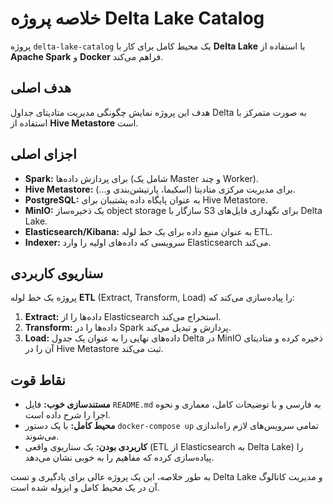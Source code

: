 # خلاصه پروژه Delta Lake Catalog

پروژه `delta-lake-catalog` یک محیط کامل برای کار با **Delta Lake** با استفاده از **Apache Spark** و **Docker** فراهم می‌کند.

## هدف اصلی

هدف این پروژه نمایش چگونگی مدیریت متادیتای جداول Delta به صورت متمرکز با استفاده از **Hive Metastore** است.

## اجزای اصلی

*   **Spark:** برای پردازش داده‌ها (شامل یک Master و چند Worker).
*   **Hive Metastore:** برای مدیریت مرکزی متادیتا (اسکیما، پارتیشن‌بندی و...).
*   **PostgreSQL:** به عنوان پایگاه داده پشتیبان برای Hive Metastore.
*   **MinIO:** یک ذخیره‌ساز object storage سازگار با S3 برای نگهداری فایل‌های Delta Lake.
*   **Elasticsearch/Kibana:** به عنوان منبع داده برای یک خط لوله ETL.
*   **Indexer:** سرویسی که داده‌های اولیه را وارد Elasticsearch می‌کند.

## سناریوی کاربردی

پروژه یک خط لوله **ETL** (Extract, Transform, Load) را پیاده‌سازی می‌کند که:

1.  **Extract:** داده‌ها را از Elasticsearch استخراج می‌کند.
2.  **Transform:** داده‌ها را در Spark پردازش و تبدیل می‌کند.
3.  **Load:** داده‌های نهایی را به عنوان یک جدول Delta در MinIO ذخیره کرده و متادیتای آن را در Hive Metastore ثبت می‌کند.

## نقاط قوت

*   **مستندسازی خوب:** فایل `README.md` به فارسی و با توضیحات کامل، معماری و نحوه اجرا را شرح داده است.
*   **محیط کامل:** با یک دستور `docker-compose up` تمامی سرویس‌های لازم راه‌اندازی می‌شوند.
*   **کاربردی بودن:** یک سناریوی واقعی (ETL از Elasticsearch به Delta Lake) را پیاده‌سازی کرده که مفاهیم را به خوبی نشان می‌دهد.

به طور خلاصه، این یک پروژه عالی برای یادگیری و تست Delta Lake و مدیریت کاتالوگ آن در یک محیط کامل و ایزوله شده است.
